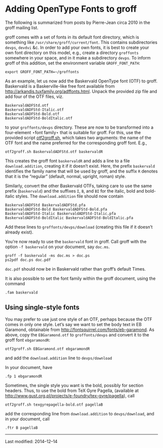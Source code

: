 # Adding OpenType Fonts to groff #

The following is summarized from posts by Pierre-Jean circa 2010 in the
groff mailing list.

groff comes with a set of fonts in its
default font directory, which is something like
`/usr/share/groff/current/font`.  This contains
subdirectories `devps`, `devdvi` &c.  In order to add your own fonts,
it is best to create your own font directory on this model, e.g.,
create a directory `groffonts` somewhere in your space, and in it
make a
subdirectory `devps`.  To inform groff of this addition, set the
environment variable `GROFF_FONT_PATH`:

```
export GROFF_FONT_PATH=~/groffonts
````

As an example, let us now add the Baskervald OpenType font (OTF) to groff.
Baskervald is a Baskerville-like free font available from
http://arkandis.tuxfamily.org/adffonts.html.  Unpack the provided zip
file and add four of the OTF files, viz.

```
BaskervaldADFStd.otf
BaskervaldADFStd-Italic.otf
BaskervaldADFStd-Bold.otf
BaskervaldADFStd-BoldItalic.otf
````

to your `groffonts/devps` directory.  These are now to be
transformed into a four-element ⋆font family⋆ that is suitable for groff.
For this, use the provided script [otf2groff.sh](./otf2groff.sh),
which takes two arguments: the
name of the OTF font and the name preferred for the corresponding
groff font.  E.g.,

```
otf2groff.sh BaskervaldADFStd.otf baskervaldR
````

This creates the groff font `baskervaldR` and adds a line to a file
`download.addition`, creating it if it doesn’t exist.  Here, the
prefix `baskervald`
identifies the family name that will be used by groff, and the
suffix `R` denotes that it is the “regular” (default, normal,
upright, roman) style.

Similarly, convert the other Baskervald OTFs, taking care to use
the same prefix (`baskervald`) and the suffixes `I`, `B`, and
`BI` for
the italic, bold and bold-italic styles.  The `download.addition`
file should now contain

```
BaskervaldADFStd BaskervaldADFStd.pfa
BaskervaldADFStd-Bold BaskervaldADFStd-Bold.pfa
BaskervaldADFStd-Italic BaskervaldADFStd-Italic.pfa
BaskervaldADFStd-BoldItalic BaskervaldADFStd-BoldItalic.pfa
````

Add these lines to `groffonts/devps/download` (creating this
file if it doesn’t already exist).

You’re now ready to use the `baskervald` font in groff.  Call groff
with the option `-f baskervald` on your document, say `doc.ms`.

```
groff -f baskervald -ms doc.ms > doc.ps
ps2pdf doc.ps doc.pdf
````

`doc.pdf` should now be in Baskervald rather than groff’s default
Times.

It is also possible to set the font family within the groff
document, using the command

```
.fam baskervald
````

## Using single-style fonts

You may prefer to use just one style of an OTF, perhaps because
the OTF comes in only one style.  Let’s say we want to set the
body text in EB Garamond, obtainable from
http://fontsquirrel.com/fonts/eb-garamond.  As above, copy the
`EBGaramond.otf` to `groffonts/devps` and convert it to the groff
font `ebgaramondR`:

```
otf2groff.sh EBGaramond.otf ebgaramondR
````

and add the `download.addition` line to `devps/download`

In your document, have

```
.fp 1 ebgaramondR
````

Sometimes, the single style you want is the bold, possibly for
section headers.  Thus, to use the bold from TeX Gyre Pagella,
(available at
http://www.gust.org.pl/projects/e-foundry/tex-gyre/pagella),
call

```
otf2groff.sh texgyrepagella-bold.otf pagellaB
````

add the corresponding line from `download.addition` to
`devps/download`, and in your
document, call

```
.ftr B pagellaB
````

----

Last modified: 2014–12–14
